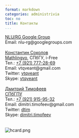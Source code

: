 ```yaml
---
format: markdown
categories: administrivia
toc: no
title: Контакты
...
```


<div class="vcard">
<a class="fn org url" href="https://groups.google.com/forum/#!forum/nlu-rg">NLU/RG Google Group</a>
<div>Email: <span class="email">nlu-rg@googlegroups.com</span></div>
</div>

<br/>

<div class="vcard">
<a class="fn org url" href="http://eventflow.ru">Константин Соколов</a>
<div>
  <span class="org"><a href="http://mathlingvo.ru">Mathlingvo</a></span>,
  <span class="org">СПбГУ</span>,
  <span class="org">i-Free</span>
</div>
<div class="tel"><span class="type">Тел.:</span> <a rel="nofollow" href="tel:79217772869">+7 (921) 777-28-69</a></div>
<div>Email: <span class="email">vtqveant@gmail.com</span></div>
<div>Twitter: <a href="https://twitter.com/vtqveant">vtqveant</a></div>
<div>Skype: <a href="skype:vtqveant?chat">vtqveant</a></div>
</div>

<br/>

<div class="vcard">
<a class="fn org url" href="http://kalami.org">Дмитрий Тимофеев</a>
<div>
  <span class="org"><a href='http://dcn.ftk.spbstu.ru/index.php?id=330'>СПбГПУ</a></span>
</div>
<div class="tel"><span class="type">Тел.:</span> <a rel="nofollow" href="tel:79219159532">+7 (921) 915-95-32</a></div>
<div>Email: <span class="email">dimitri.timofeev@gmail.com</span></div>
<div>Twitter: <a href="https://twitter.com/dtim">dtim</a></div>
<div>Skype: <a href="skype:dimitri.timofeev?chat">dimitri.timofeev</a></div>
</div>

<br/>
<br/>
  
<img alt="hcard.png" src="http://rbach.priv.at/2006/buttons/hcard.png">